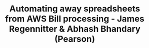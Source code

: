 ---
title: Automating away spreadsheets from AWS Bill processing - James Regennitter & Abhash Bhandary (Pearson)
description: The Pearson FinOps team joined us to discuss the journey from crawl to run on processing the AWS Bill. They covered our journey from spreadsheets to Datalake and the intermediate steps we hit along away to reduce our bill processing time and some of the hurdles we crossed along the way.
date-added: Nov 2022
type: Video
source: Foundation Contribution
label: FinOps X
link: https://www.youtube.com/watch?v=JKCDmxVPD_g&list=PLUSCToibAswmu2V2rbm3ZjTLw3OZ9F2SB&index=13
framework-capabilities:
  - capability_normalization
  - capability_policy-governance
framework-persona:
  - practitioner
  - finance
framework-maturity:
  - walk
  - crawl
cloud-provider:
  - AWS
  - GCP
  - Azure
permalink: /resources/not-here/
weight: 30
listing: true
---